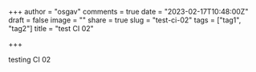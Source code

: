 +++
author = "osgav"
comments = true
date = "2023-02-17T10:48:00Z"
draft = false
image = ""
share = true
slug = "test-ci-02"
tags = ["tag1", "tag2"]
title = "test CI 02"

+++

testing CI 02

